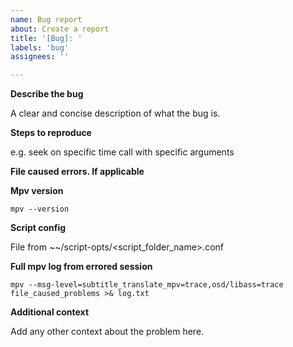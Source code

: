 ```yaml
---
name: Bug report
about: Create a report
title: '[Bug]: '
labels: 'bug'
assignees: ''

---
```


**Describe the bug**

A clear and concise description of what the bug is.

**Steps to reproduce**

e.g. seek on specific time call with specific arguments

**File caused errors. If applicable**

**Mpv version**
```
mpv --version
```

**Script config**

File from \~\~/script-opts/<script_folder_name>.conf

**Full mpv log from errored session**
```
mpv --msg-level=subtitle_translate_mpv=trace,osd/libass=trace file_caused_problems >& log.txt
```

**Additional context**

Add any other context about the problem here.
